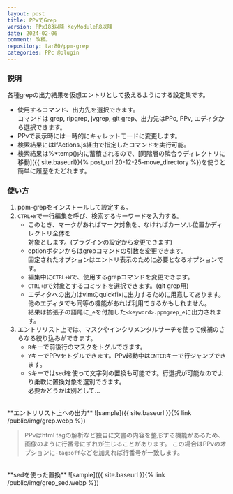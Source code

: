```yaml
---
layout: post
title: PPxでGrep
version: PPx183以降 KeyModuleR8以降
date: 2024-02-06
comment: 改稿。
repository: tar80/ppm-grep
categories: PPc @plugin
---
```


### 説明

各種grepの出力結果を仮想エントリとして扱えるようにする設定集です。

- 使用するコマンド、出力先を選択できます。  
  コマンドは grep, ripgrep, jvgrep, git grep、出力先はPPc, PPv, エディタから選択できます。
- PPvで表示時には一時的にキャレットモードに変更します。
- 検索結果にはlfActions\.js経由で指定したコマンドを実行可能。
- 検索結果は%*temp()内に蓄積されるので、[同階層の隣合うディレクトリに移動]({{ site.baseurl}}{% post_url 20-12-25-move_directory %})を使うと簡単に履歴をたどれます。  

### 使い方

1. ppm-grepをインストールして設定する。
1. `CTRL+W`で一行編集を呼び、検索するキーワードを入力する。  
   - このとき、マークがあればマーク対象を、なければカーソル位置かディレクトリ全体を  
   対象とします。(プラグインの設定から変更できます)
   - optionボタンからはgrepコマンドの引数を変更できます。  
   固定されたオプションはエントリ表示のために必要となるオプションです。
   - 編集中に`CTRL+W`で、使用するgrepコマンドを変更できます。
   - `CTRL+@`で対象とするコミットを選択できます。(git grep用)
   - エディタへの出力はvimのquickfixに出力するために用意してあります。  
   他のエディタでも同等の機能があれば利用できるかもしれません。  
   結果は拡張子の語尾に`_e`を付加した`<keyword>.ppmgrep_e`に出力されます。
1. エントリリスト上では、マスクやインクリメンタルサーチを使って候補のさらなる絞り込みができます。  
   - `R`キーで前後行のマスクをトグルできます。
   - `Y`キーでPPvをトグルできます。PPv起動中は`ENTER`キーで行ジャンプできます。  
   - `S`キーではsedを使って文字列の置換も可能です。行選択が可能なのでより柔軟に置換対象を選別できます。  
   必要かどうかは別として…

<BR>
**エントリリスト上への出力**
![sample]({{ site.baseurl }}{% link /public/img/grep.webp %})

> PPvはhtml tagの解析など独自に文書の内容を整形する機能があるため、画像のように行番号にずれが生じることがあります。
> この場合はPPvのオプションに`-tag:off`などを加えれば行番号が一致します。

<BR>
**sedを使った置換**
![sample]({{ site.baseurl }}{% link /public/img/grep_sed.webp %})
